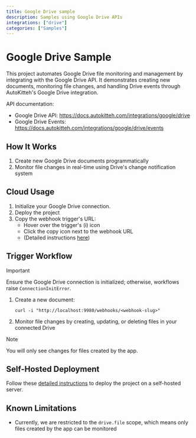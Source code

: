 ```yaml
---
title: Google Drive sample
description: Samples using Google Drive APIs
integrations: ["drive"]
categories: ["Samples"]
---
```


# Google Drive Sample

This project automates Google Drive file monitoring and management by integrating with the Google Drive API. It demonstrates creating new documents, monitoring file changes, and handling Drive events through AutoKitteh's Google Drive integration.

API documentation:

- Google Drive API: https://docs.autokitteh.com/integrations/google/drive
- Google Drive Events: https://docs.autokitteh.com/integrations/google/drive/events

## How It Works

1. Create new Google Drive documents programmatically
2. Monitor file changes in real-time using Drive's change notification system

## Cloud Usage

1. Initialize your Google Drive connection.
2. Deploy the project
3. Copy the webhook trigger's URL:
   - Hover over the trigger's (i) icon
   - Click the copy icon next to the webhook URL
   - (Detailed instructions [here](https://docs.autokitteh.com/get_started/deployment#webhook-urls))

## Trigger Workflow

> [!IMPORTANT]
> Ensure the Google Drive connection is initialized; otherwise, workflows raise `ConnectionInitError`.

1. Create a new document:

   ```shell
   curl -i "http://localhost:9980/webhooks/<webhook-slug>"
   ```

2. Monitor file changes by creating, updating, or deleting files in your connected Drive

> [!NOTE]
> You will only see changes for files created by the app.

## Self-Hosted Deployment

Follow these [detailed instructions](https://docs.autokitteh.com/get_started/deployment) to deploy the project on a self-hosted server.

## Known Limitations

- Currently, we are restricted to the `drive.file` scope, which means only files created by the app can be monitored
